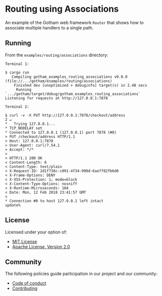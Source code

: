 # Routing using Associations

An example of the Gotham web framework `Router` that shows how to associate
multiple handlers to a single path.

## Running

From the `examples/routing/associations` directory:

```
Terminal 1:

$ cargo run
   Compiling gotham_examples_routing_associations v0.0.0 (file://.../gotham/examples/routing/associations)
    Finished dev [unoptimized + debuginfo] target(s) in 2.48 secs
     Running `.../gotham/target/debug/gotham_examples_routing_associations`
Listening for requests at http://127.0.0.1:7878

Terminal 2:

$ curl -v -X PUT http://127.0.0.1:7878/checkout/address                                                                                                                          2 ↵
*   Trying 127.0.0.1...
* TCP_NODELAY set
* Connected to 127.0.0.1 (127.0.0.1) port 7878 (#0)
> PUT /checkout/address HTTP/1.1
> Host: 127.0.0.1:7878
> User-Agent: curl/7.54.1
> Accept: */*
>
< HTTP/1.1 200 OK
< Content-Length: 6
< Content-Type: text/plain
< X-Request-ID: 2d1f738c-c091-4f34-990d-6ae7f82fb6d0
< X-Frame-Options: DENY
< X-XSS-Protection: 1; mode=block
< X-Content-Type-Options: nosniff
< X-Runtime-Microseconds: 104
< Date: Mon, 12 Feb 2018 23:41:57 GMT
<
* Connection #0 to host 127.0.0.1 left intact
update%

```

## License

Licensed under your option of:

* [MIT License](../../../LICENSE-MIT)
* [Apache License, Version 2.0](../../../LICENSE-APACHE)

## Community

The following policies guide participation in our project and our community:

* [Code of conduct](../../../CODE_OF_CONDUCT.md)
* [Contributing](../../../CONTRIBUTING.md)
